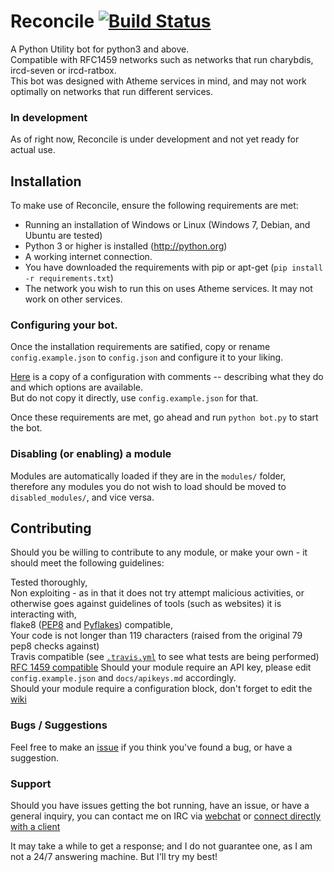 Reconcile [![Build Status](https://travis-ci.org/Zarthus/Reconcile.svg)](https://travis-ci.org/Zarthus/Reconcile)
=========

A Python Utility bot for python3 and above.  
Compatible with RFC1459 networks such as networks that run charybdis, ircd-seven or ircd-ratbox.  
This bot was designed with Atheme services in mind, and may not work optimally on networks that run different services.

### In development

As of right now, Reconcile is under development and not yet ready for actual use.

## Installation

To make use of Reconcile, ensure the following requirements are met:  

* Running an installation of Windows or Linux (Windows 7, Debian, and Ubuntu are tested)  
* Python 3 or higher is installed (http://python.org)  
* A working internet connection.  
* You have downloaded the requirements with pip or apt-get (`pip install -r requirements.txt`) 
* The network you wish to run this on uses Atheme services. It may not work on other services. 

### Configuring your bot.

Once the installation requirements are satified, copy or rename `config.example.json` to `config.json` and configure it to your liking.  

[Here](https://github.com/Zarthus/Reconcile/wiki/Configuring-Reconcile) is a copy of a configuration with comments -- describing what they do and which options are available.  
But do not copy it directly, use `config.example.json` for that.  

Once these requirements are met, go ahead and run `python bot.py` to start the bot.

### Disabling (or enabling) a module

Modules are automatically loaded if they are in the `modules/` folder, therefore any modules you do not wish to load should be moved to `disabled_modules/`, and vice versa.  

## Contributing  

Should you be willing to contribute to any module, or make your own - it should meet the following guidelines:  

Tested thoroughly,  
Non exploiting - as in that it does not try attempt malicious activities, or otherwise goes against guidelines of tools (such as websites) it is interacting with,  
flake8 ([PEP8](http://legacy.python.org/dev/peps/pep-0008/) and [Pyflakes](https://pypi.python.org/pypi/pyflakes)) compatible,  
Your code is not longer than 119 characters (raised from the original 79 pep8 checks against)  
Travis compatible (see [`.travis.yml`](.travis.yml) to see what tests are being performed)  
[RFC 1459 compatible](http://tools.ietf.org/html/rfc1459.html)
Should your module require an API key, please edit `config.example.json` and `docs/apikeys.md` accordingly.  
Should your module require a configuration block, don't forget to edit the [wiki](https://github.com/Zarthus/Reconcile/wiki/Configuring-Reconcile)

### Bugs / Suggestions
Feel free to make an [issue](https://github.com/zarthus/reconcile/issues/new) if you think you've found a bug, or have a suggestion.

### Support

Should you have issues getting the bot running, have an issue, or have a general inquiry, you can contact me on IRC via [webchat](https://webchat.esper.net/?channels=zarthus) or [connect directly with a client](irc://irc.esper.net/zarthus)  

It may take a while to get a response; and I do not guarantee one, as I am not a 24/7 answering machine. But I'll try my best!
